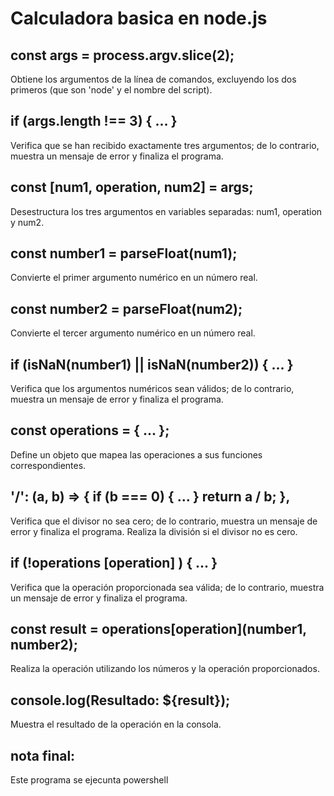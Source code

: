 # Calculadora basica en node.js

## const args = process.argv.slice(2);
Obtiene los argumentos de la línea de comandos, excluyendo los dos primeros (que son 'node' y el nombre del script).

## if (args.length !== 3) { ... }
Verifica que se han recibido exactamente tres argumentos; de lo contrario, muestra un mensaje de error y finaliza el programa.

## const [num1, operation, num2] = args;
Desestructura los tres argumentos en variables separadas: num1, operation y num2.

## const number1 = parseFloat(num1);
Convierte el primer argumento numérico en un número real.

## const number2 = parseFloat(num2);
Convierte el tercer argumento numérico en un número real.

## if (isNaN(number1) || isNaN(number2)) { ... }
Verifica que los argumentos numéricos sean válidos; de lo contrario, muestra un mensaje de error y finaliza el programa.

## const operations = { ... };
Define un objeto que mapea las operaciones a sus funciones correspondientes.

## '/': (a, b) => { if (b === 0) { ... } return a / b; },
Verifica que el divisor no sea cero; de lo contrario, muestra un mensaje de error y finaliza el programa. Realiza la división si el divisor no es cero.

## if (!operations [operation] ) { ... }
Verifica que la operación proporcionada sea válida; de lo contrario, muestra un mensaje de error y finaliza el programa.

## const result = operations[operation](number1, number2);
Realiza la operación utilizando los números y la operación proporcionados.

## console.log(Resultado: ${result});
Muestra el resultado de la operación en la consola.

## nota final:
Este programa se ejecunta powershell